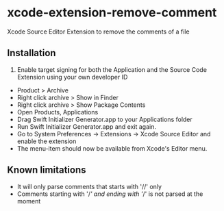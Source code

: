 # xcode-extension-remove-comment
Xcode Source Editor Extension to remove the comments of a file

## Installation

1. Enable target signing for both the Application and the Source Code Extension using your own developer ID
* Product > Archive
* Right click archive > Show in Finder
* Right click archive > Show Package Contents
* Open Products, Applications
* Drag Swift Initializer Generator.app to your Applications folder
* Run Swift Initializer Generator.app and exit again.
* Go to System Preferences -> Extensions -> Xcode Source Editor and enable the extension
* The menu-item should now be available from Xcode's Editor menu.

## Known limitations

* It will only parse comments that starts with '//' only
* Comments starting with '/*' and ending with '*/' is not parsed at the moment
